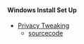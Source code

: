 #### Windows Install Set Up


- [Privacy Tweaking](https://privacy.sexy/)
  - [sourcecode](https://github.com/undergroundwires/privacy.sexy)
  
  
